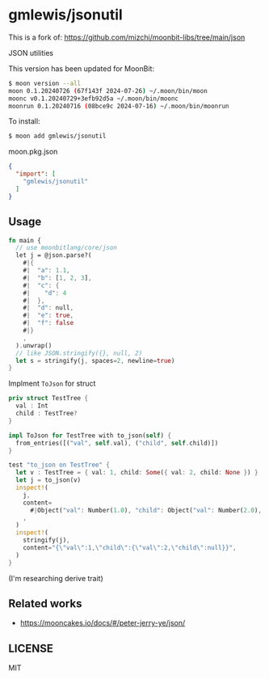 # gmlewis/jsonutil

This is a fork of: https://github.com/mizchi/moonbit-libs/tree/main/json

JSON utilities

This version has been updated for MoonBit:

```bash
$ moon version --all
moon 0.1.20240726 (67f143f 2024-07-26) ~/.moon/bin/moon
moonc v0.1.20240729+3efb92d5a ~/.moon/bin/moonc
moonrun 0.1.20240716 (08bce9c 2024-07-16) ~/.moon/bin/moonrun
```

To install:

```bash
$ moon add gmlewis/jsonutil
```

moon.pkg.json

```json
{
  "import": [
    "gmlewis/jsonutil"
  ]
}
```

## Usage

```rust
fn main {
  // use moonbitlang/core/json
  let j = @json.parse?(
    #|{
    #|  "a": 1.1,
    #|  "b": [1, 2, 3],
    #|  "c": {
    #|    "d": 4
    #|  },
    #|  "d": null,
    #|  "e": true,
    #|  "f": false
    #|}
    ,
  ).unwrap()
  // like JSON.stringify({}, null, 2)
  let s = stringify(j, spaces=2, newline=true)
}
```

Implment `ToJson` for struct

```rust
priv struct TestTree {
  val : Int
  child : TestTree?
}

impl ToJson for TestTree with to_json(self) {
  from_entries([("val", self.val), ("child", self.child)])
}

test "to_json on TestTree" {
  let v : TestTree = { val: 1, child: Some({ val: 2, child: None }) }
  let j = to_json(v)
  inspect!(
    j,
    content=
      #|Object("val": Number(1.0), "child": Object("val": Number(2.0), "child": Null})})
    ,
  )
  inspect!(
    stringify(j),
    content="{\"val\":1,\"child\":{\"val\":2,\"child\":null}}",
  )
}
```

(I'm researching derive trait)

## Related works

- https://mooncakes.io/docs/#/peter-jerry-ye/json/

## LICENSE

MIT
